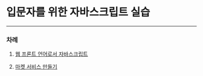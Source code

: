 # 입문자를 위한 자바스크립트 실습

---

### 차례

1. [웹 프론트 언어로서 자바스크립트](./웹%20프론트%20언어로서%20자바스크립트/웹%20프론트%20언어로서%20JS.md)

2. [마켓 서비스 만들기](./마켓%20서비스%20만들기/마켓%20서비스%20만들기.md)
